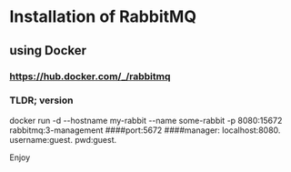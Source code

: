 # Installation of RabbitMQ
## using Docker
### https://hub.docker.com/_/rabbitmq
### TLDR; version
docker run -d --hostname my-rabbit --name some-rabbit -p 8080:15672 rabbitmq:3-management
####port:5672
####manager: localhost:8080. username:guest. pwd:guest.

Enjoy
